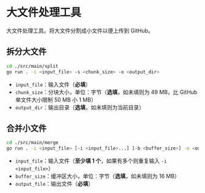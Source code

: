 # 大文件处理工具

大文件处理工具。将大文件分割成小文件以便上传到 GitHub。

## 拆分大文件

```bash
cd ./src/main/split
go run . -i <input_file> -s <chunk_size> -o <output_dir>
```

* `input_file`：输入文件（**必填**）
* `chunk_size`：分块大小，单位：字节（**选填**，如未填则为 49 MB，比 GitHub 单文件大小限制 50 MB 小 1 MB）
* `output_dir`：输出目录（**选填**，如未填则为当前目录）

## 合并小文件

```bash
cd ./src/main/merge
go run . -i <input_file> [-i <input_file>...] [-b <buffer_size>] -o <output_file>
```

* `input_file`：输入文件（**至少填 1 个**，如果有多个则重复输入 `-i <input_file>`）
* `buffer_size`：缓冲区大小，单位：字节（**选填**，如未填则为 16 MB）
* `output_file`：输出文件（**必填**）
